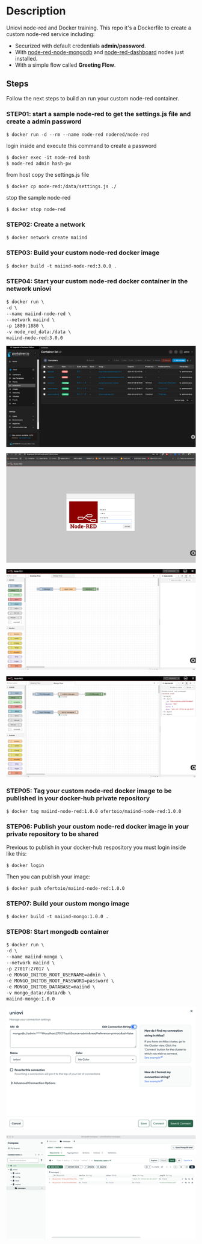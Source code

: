 # Description
Uniovi node-red and Docker training. This repo it's a Dockerfile to create a custom node-red service including:
 - Securized with default credentials **admin/password**.
 - With [node-red-node-mongodb](https://flows.nodered.org/node/node-red-node-mongodb) and [node-red-dashboard](https://flows.nodered.org/node/node-red-dashboard) nodes just installed.
 - With a simple flow called **Greeting Flow**.

## Steps 
Follow the next steps to build an run your custom node-red container.

### STEP01: start a sample node-red to get the settings.js file and create a admin password
 ```
$ docker run -d --rm --name node-red nodered/node-red
 ```

login inside  and execute this command to create a password
 ```
$ docker exec -it node-red bash
$ node-red admin hash-pw
 ```

from host copy the settings.js file 
 ```
$ docker cp node-red:/data/settings.js ./
 ```

stop the sample node-red
```
$ docker stop node-red
```

### STEP02: Create a network 
```
$ docker network create maiind
```

### STEP03: Build your custom node-red docker image
 ```
$ docker build -t maiind-node-red:3.0.0 .
 ```

### STEP04: Start your custom node-red docker container in the network uniovi
 ```
$ docker run \
-d \
--name maiind-node-red \
--network maiind \
-p 1880:1880 \
-v node_red_data:/data \
maiind-node-red:3.0.0
```

![Porainer](captures/portainer.png "Porainer")

![node-red-login](captures/node-red-login.png "node-red-login")

![greetings-flow](captures/greetings-flow.png "greetings-flow")

![mongo-flow](captures/mongo-flow.png "mongo-flow")

### STEP05: Tag your custom node-red docker image to be published in your docker-hub private repository
```
$ docker tag maiind-node-red:1.0.0 ofertoio/maiind-node-red:1.0.0
 ```

### STEP06: Publish your custom node-red docker image in your private repository to be shared
Previous to publish in your docker-hub respository you must login inside like this:
 ```
$ docker login
 ```

Then you can publish your image:

 ```
$ docker push ofertoio/maiind-node-red:1.0.0
 ```


### STEP07: Build your custom mongo image
 ```
$ docker build -t maiind-mongo:1.0.0 .
 ```

 ### STEP08: Start mongodb container
 ```
 $ docker run \
 -d \
 --name maiind-mongo \
 --network maiind \
 -p 27017:27017 \
 -e MONGO_INITDB_ROOT_USERNAME=admin \
 -e MONGO_INITDB_ROOT_PASSWORD=password \
 -e MONGO_INITDB_DATABASE=maiind \
 -v mongo_data:/data/db \
 maiind-mongo:1.0.0
 ```

 ![mongo-connection](captures/mongo-connection.png "mongo-connection")

 ![mongo-compass](captures/mongo-compass.png "mongo-compass")

 
 